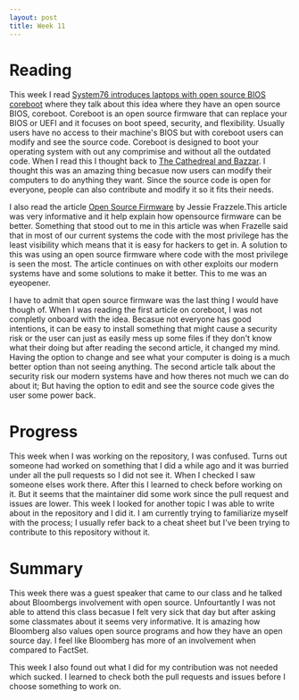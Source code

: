 ```yaml
---
layout: post
title: Week 11 
---
```

# Reading
This week I read [System76 introduces laptops with open source BIOS coreboot](https://opensource.com/article/19/11/coreboot-system76-laptops?utm_campaign=intrel) where they talk about this idea where they have an open source BIOS, coreboot. Coreboot is an open source firmware that can replace your BIOS or UEFI and it focuses on boot speed, security, and flexibility. Usually users have no access to their machine's BIOS but with coreboot users can modify and see the source code. Coreboot is designed to boot your operating system with out any comprimise and without all the outdated code. When I read this I thought back to [The Cathedreal and Bazzar](http://www.catb.org/~esr/writings/cathedral-bazaar/cathedral-bazaar/index.html). I thought this was an amazing thing becasue now users can modify their computers to do anything they want. Since the source code is open for everyone, people can also contribute and modify it so it fits their needs. 

I also read the article [Open Source Firmware](https://cacm.acm.org/magazines/2019/10/239673-open-source-firmware/fulltext) by Jessie 
Frazzele.This article was very informative and it help explain how opensource firmware can be better. Something that stood out to me 
in this article was when Frazelle said that in most of our current systems the code with the most privilege has the least visibility 
which means that it is easy for hackers to get in. A solution to this was using an open source firmware where code with the most 
privilege is seen the most. The article continues on with other exploits our modern systems have and some solutions to make it better. This to me was an eyeopener. 

I have to admit that open source firmware was the last thing I would have though of. When I was reading the first article on coreboot, I was not completly onboard with the idea. Becasue not everyone has good intentions, it can be easy to install something that might cause a security risk or the user can just as easily mess up some files if they don't know what their doing but after reading the second article, it changed my mind. Having the option to change and see what your computer is doing is a much better option than not seeing anything. The second article talk about the security risk our modern systems have and how theres not much we can do about it; But having the option to edit and see the source code gives the user some power back. 

# Progress
This week when I was working on the repository, I was confused. Turns out someone had worked on something that I did a while ago and it was burried under all the pull requests so I did not see it. When I checked I saw someone elses work there. After this I learned to check before working on it. But it seems that the maintainer did some work since the pull request and issues are lower. This week I looked for another topic I was able to write about in the repository and I did it. I am currently trying to familiarize myself with the process; I usually refer back to a cheat sheet but I've been trying to contribute to this repository without it.

# Summary
This week there was a guest speaker that came to our class and he talked about Bloombergs involvement with open source. Unfourtantly I was not able to attend this class becasue I felt very sick that day but after asking some classmates about it seems very informative. It is amazing how Bloomberg also values open source programs and how they have an open source day. I feel like Bloomberg has more of an involvement when compared to FactSet.

This week I also found out what I did for my contribution was not needed which sucked. I learned to check both the pull requests and issues before I choose something to work on. 
